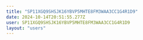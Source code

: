 ```yaml
---
title: "SP11XGQ9SHSJK16YBVP5MHTE8FM3WAA3CC1G4R1D9"
date: 2024-10-14T20:51:55.277Z
user: SP11XGQ9SHSJK16YBVP5MHTE8FM3WAA3CC1G4R1D9
layout: "users"
---
```

    